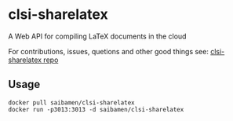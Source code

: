 clsi-sharelatex
===============

A Web API for compiling LaTeX documents in the cloud

For contributions, issues, quetions and other good things see: [clsi-sharelatex repo](https://github.com/overleaf/clsi)

Usage
-----

```
docker pull saibamen/clsi-sharelatex
docker run -p3013:3013 -d saibamen/clsi-sharelatex
```
